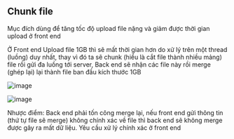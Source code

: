 ## Chunk file

Mục đích dùng để tăng tốc độ upload file nặng và giảm được thời gian upload ở front end

Ở Front end Upload file 1GB thì sẽ mất thời gian hơn do xử lý trên một thread (luồng) duy nhất, thay vì đó ta sẽ chunk (hiểu là cắt file thành nhiều mảng) file rồi gửi đa luồng tới server, Back end sẽ nhận các file này rồi merge (ghép lại) lại thành file ban đầu kích thước 1GB

![image](https://github.com/user-attachments/assets/245bb4a6-8984-4cea-8a03-7b48dcd516cf)

![image](https://github.com/user-attachments/assets/86816d69-6806-40dc-9121-c07023b2a88e)

Nhược điểm: Back end phải tốn công merge lại, nếu front end gửi thông tin (thứ tự file sẽ merge) không chính xác về file thì back end sẽ không merge được gây ra mất dữ liệu. Yêu cầu xử lý chính xác ở front end
